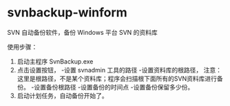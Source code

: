 # svnbackup-winform
SVN 自动备份软件，备份 Windows 平台 SVN 的资料库

使用步骤：
1. 启动主程序 SvnBackup.exe
2. 点击设置按钮，
  -设置 svnadmin 工具的路径
  -设置资料库的根路径，  注意：这里是根路径，不是某个资料库；程序会扫描根下面所有的SVN资料库进行备份。
  -设置备份根路径
  -设置备份的时间点
  -设置备份保留多少份。
3. 启动计划任务，自动备份开始了。
